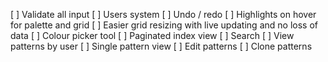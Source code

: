 [ ] Validate all input
[ ] Users system
[ ] Undo / redo
[ ] Highlights on hover for palette and grid
[ ] Easier grid resizing with live updating and no loss of data
[ ] Colour picker tool
[ ] Paginated index view
[ ] Search
[ ] View patterns by user
[ ] Single pattern view
[ ] Edit patterns
[ ] Clone patterns